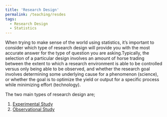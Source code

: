 ```yaml
---
title: 'Research Design'
permalink: /teaching/resdes
tags:
  - Research Design
  - Statistics
---
```


When trying to make sense of the world using statistics, it’s important to consider
which type of research design will provide you with the most accurate answer for
the type of question you are asking.Typically, the selection of a particular design
involves an amount of horse trading between the extent to which a research environment
is able to be controlled versus only being able to be observed, and
whether the research goal involves determining some underlying cause for a
phenomenon (science), or whether the goal is to optimize the yield or output for a
specific process while minimizing effort (technology).

The two main types of research design are;  


1. [Experimental Study](https://www.google.com)
2. [Observational Study](https://nbviewer.jupyter.org/github/rakash/Observational_Studies/blob/master/Observational%20Study%20-%20%20A%20Primer%20-%201.ipynb?flush_cache=true)

